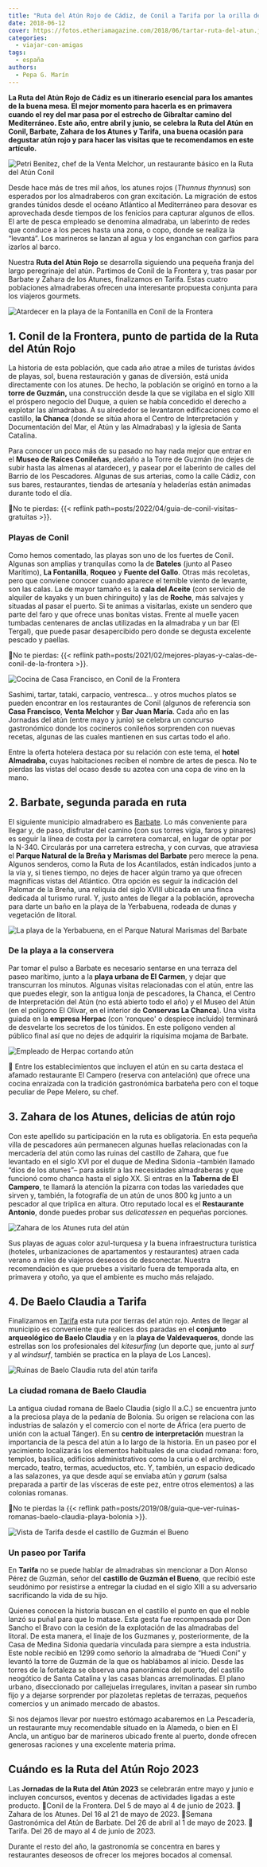 ```yaml
---
title: "Ruta del Atún Rojo de Cádiz, de Conil a Tarifa por la orilla del mar"
date: 2018-06-12
cover: https://fotos.etheriamagazine.com/2018/06/tartar-ruta-del-atun.jpg
categories: 
  - viajar-con-amigas
tags: 
  - españa
authors: 
  - Pepa G. Marín
---
```


**La Ruta del Atún Rojo de Cádiz es un itinerario esencial para los amantes de la buena 
mesa. El mejor momento para hacerla es en primavera cuando el rey del mar pasa por el 
estrecho de Gibraltar camino del Mediterráneo. Este año, entre abril y junio, se celebra 
la Ruta del Atún en Conil, Barbate, Zahara de los Atunes y Tarifa, una buena ocasión 
para degustar atún rojo y para hacer las visitas que te recomendamos en este artículo.** 

![Petri Benitez, chef de la Venta Melchor, un restaurante básico en la Ruta del Atún Conil](https://fotos.etheriamagazine.com/2018/06/Petri-benitez-venta-melchor-ruta-del-atun-conil-e1649843656194.jpg "Petri Benitez, chef de Venta Melchor, es una experta en atún rojo. © Pepa García")

Desde hace más de tres mil años, los atunes rojos (_Thunnus thynnus_) son esperados por 
los almadraberos con gran excitación. La migración de estos grandes túnidos desde el 
océano Atlántico al Mediterráneo para desovar es aprovechada desde tiempos de los 
fenicios para capturar algunos de ellos. El arte de pesca empleado se denomina 
almadraba, un laberinto de redes que conduce a los peces hasta una zona, o copo, donde 
se realiza la “levantá”. Los marineros se lanzan al agua y los enganchan con garfios 
para izarlos al barco. 

Nuestra **Ruta del Atún Rojo** se desarrolla siguiendo una pequeña franja del largo 
peregrinaje del atún. Partimos de Conil de la Frontera y, tras pasar por Barbate y 
Zahara de los Atunes, finalizamos en Tarifa. Estas cuatro poblaciones almadraberas 
ofrecen una interesante propuesta conjunta para los viajeros gourmets. 

![Atardecer en la playa de la Fontanilla en Conil de la Frontera](https://fotos.etheriamagazine.com/2018/06/atardecer-conil-ruta-del-atun-e1649843712878.jpg "Cada atardecer ofrece una gama de colores única e irrepetible en el litoral. © Pepa García")

## 1\. Conil de la Frontera, punto de partida de la Ruta del Atún Rojo

La historia de esta población, que cada año atrae a miles de turistas ávidos de playas, 
sol, buena restauración y ganas de diversión, está unida directamente con los atunes. De 
hecho, la población se originó en torno a la **torre de Guzmán,** una construcción desde 
la que se vigilaba en el siglo XIII el próspero negocio del Duque, a quien se había 
concedido el derecho a explotar las almadrabas. A su alrededor se levantaron 
edificaciones como el castillo, **la Chanca** (donde se sitúa ahora el Centro de 
Interpretación y Documentación del Mar, el Atún y las Almadrabas) y la iglesia de Santa 
Catalina. 

Para conocer un poco más de su pasado no hay nada mejor que entrar en el **Museo de 
Raíces Conileñas**, aledaño a la Torre de Guzmán (no dejes de subir hasta las almenas al 
atardecer), y pasear por el laberinto de calles del Barrio de los Pescadores. Algunas de 
sus arterias, como la calle Cádiz, con sus bares, restaurantes, tiendas de artesanía y 
heladerías están animadas durante todo el día. 

📌No te pierdas: {{< reflink path=posts/2022/04/guia-de-conil-visitas-gratuitas >}}. 

### Playas de Conil

Como hemos comentado, las playas son uno de los fuertes de Conil. Algunas son amplias y 
tranquilas como la de **Bateles** (junto al Paseo Marítimo), **La Fontanilla**, 
**Roqueo** y **Fuente del Gallo**. Otras más recoletas, pero que conviene conocer cuando 
aparece el temible viento de levante, son las calas. La de mayor tamaño es la **cala del 
Aceite** (con servicio de alquiler de kayaks y un buen chiringuito) y las de **Roche**, 
más salvajes y situadas al pasar el puerto. Si te animas a visitarlas, existe un sendero 
que parte del faro y que ofrece unas bonitas vistas. Frente al muelle yacen tumbadas 
centenares de anclas utilizadas en la almadraba y un bar (El Tergal), que puede pasar 
desapercibido pero donde se degusta excelente pescado y paellas. 

📌No te pierdas: {{< reflink 
path=posts/2021/02/mejores-playas-y-calas-de-conil-de-la-frontera >}}. 

![Cocina de Casa Francisco, en Conil de la Frontera](https://fotos.etheriamagazine.com/2018/06/casa-francisco-ruta-del-atun-conil-e1649843735505.jpg "Casa Francisco La Fontanilla dispone de una amplia carta de atún durante todo el año.")

Sashimi, tartar, tataki, carpacio, ventresca... y otros muchos platos se pueden 
encontrar en los restaurantes de Conil (algunos de referencia son **Casa Francisco**, 
**Venta Melchor** y **Bar Juan María**. Cada año en las Jornadas del atún (entre mayo y 
junio) se celebra un concurso gastronómico donde los cocineros conileños sorprenden con 
nuevas recetas, algunas de las cuales mantienen en sus cartas todo el año. 

Entre la oferta hotelera destaca por su relación con este tema, el **hotel Almadraba**, 
cuyas habitaciones reciben el nombre de artes de pesca. No te pierdas las vistas del 
ocaso desde su azotea con una copa de vino en la mano. 

## 2\. Barbate, segunda parada en ruta

El siguiente municipio almadrabero es [Barbate](http://www.turismobarbate.es). Lo más 
conveniente para llegar y, de paso, disfrutar del camino (con sus torres vigía, faros y 
pinares) es seguir la línea de costa por la carretera comarcal, en lugar de optar por la 
N-340. Circularás por una carretera estrecha, y con curvas, que atraviesa el **Parque 
Natural de la Breña y Marismas del Barbate** pero merece la pena. Algunos senderos, como 
la Ruta de los Acantilados, están indicados junto a la vía y, si tienes tiempo, no dejes 
de hacer algún tramo ya que ofrecen magníficas vistas del Atlántico. Otra opción es 
seguir la indicación del Palomar de la Breña, una reliquia del siglo XVIII ubicada en 
una finca dedicada al turismo rural. Y, justo antes de llegar a la población, aprovecha 
para darte un baño en la playa de la Yerbabuena, rodeada de dunas y vegetación de 
litoral. 

![La playa de la Yerbabuena, en el Parque Natural Marismas del Barbate](https://fotos.etheriamagazine.com/2018/06/playa-yerbabuena-barbate-ruta-del-atun.jpg "Playa de la Yerbabuena, en el Parque Natural Marismas del Barbate.")

### De la playa a la conservera

Par tomar el pulso a Barbate es necesario sentarse en una terraza del paseo marítimo, 
junto a la **playa urbana de El Carmen**, y dejar que transcurran los minutos. Algunas 
visitas relacionadas con el atún, entre las que puedes elegir, son la antigua lonja de 
pescadores, la Chanca, el Centro de Interpretación del Atún (no está abierto todo el 
año) y el Museo del Atún (en el polígono El Olivar, en el interior de **Conservas La 
Chanca**). Una visita guiada en la **empresa Herpac** (con 'ronqueo' o despiece 
incluido) terminará de desvelarte los secretos de los túnidos. En este polígono venden 
al público final así que no dejes de adquirir la riquísima mojama de Barbate. 

![Empleado de Herpac cortando atún](https://fotos.etheriamagazine.com/2018/06/conservas-herpac-barbate-ruta-del-atun.jpg "La empresa Herpac organiza visitas guiadas a sus instalaciones en Barbate. © Pepa García")

📌 Entre los establecimientos que incluyen el atún en su carta destaca el afamado 
restaurante El Campero (reserva con antelación) que ofrece una cocina enraizada con la 
tradición gastronómica barbateña pero con el toque peculiar de Pepe Melero, su chef. 

## 3\. Zahara de los Atunes, delicias de atún rojo

Con este apellido su participación en la ruta es obligatoria. En esta pequeña villa de 
pescadores aún permanecen algunas huellas relacionadas con la mercadería del atún como 
las ruinas del castillo de Zahara, que fue levantado en el siglo XVI por el duque de 
Medina Sidonia –también llamado “dios de los atunes”– para asistir a las necesidades 
almadraberas y que funcionó como chanca hasta el siglo XX. Si entras en la **Taberna de 
El Campero**, te llamará la atención la pizarra con todas las variedades que sirven y, 
también, la fotografía de un atún de unos 800 kg junto a un pescador al que triplica en 
altura. Otro reputado local es el **Restaurante Antonio**, donde puedes probar sus 
_delicatessen_ en pequeñas porciones. 

![Zahara de los Atunes ruta del atún](https://fotos.etheriamagazine.com/2018/06/playa-de-zahara-de-los-atunes-ruta-del-atun.jpg "Barcas en la arena en Zahara de los Atunes.")

Sus playas de aguas color azul-turquesa y la buena infraestructura turística (hoteles, 
urbanizaciones de apartamentos y restaurantes) atraen cada verano a miles de viajeros 
deseosos de desconectar. Nuestra recomendación es que pruebes a visitarlo fuera de 
temporada alta, en primavera y otoño, ya que el ambiente es mucho más relajado. 

## 4\. De Baelo Claudia a Tarifa

Finalizamos en [Tarifa](https://turismodetarifa.com/) esta ruta por tierras del atún 
rojo. Antes de llegar al municipio es conveniente que realices dos paradas en el 
**conjunto arqueológico de Baelo Claudia** y en la **playa de Valdevaqueros**, donde las 
estrellas son los profesionales del _kitesurfing_ (un deporte que, junto al _surf_ y al 
_windsurf_, también se practica en la playa de Los Lances). 

![Ruinas de Baelo Claudia ruta del atún tarifa](https://fotos.etheriamagazine.com/2018/06/ruina-de-baelo-claudia-tarifa-ruta-del-atun.jpg "Baelo Claudia se encuentra junto a la playa de Bolonia.")

### La ciudad romana de Baelo Claudia

La antigua ciudad romana de Baelo Claudia (siglo II a.C.) se encuentra junto a la 
preciosa playa de la pedanía de Bolonia. Su origen se relaciona con las industrias de 
salazón y el comercio con el norte de África (era puerto de unión con la actual Tánger). 
En su **centro de interpretación** muestran la importancia de la pesca del atún a lo 
largo de la historia. En un paseo por el yacimiento localizarás los elementos habituales 
de una ciudad romana: foro, templos, basílica, edificios administrativos como la curia o 
el archivo, mercado, teatro, termas, acueductos, etc. Y, también, un espacio dedicado a 
las salazones, ya que desde aquí se enviaba atún y _garum_ (salsa preparada a partir de 
las vísceras de este pez, entre otros elementos) a las colonias romanas. 

📌No te pierdas la {{< reflink 
path=posts/2019/08/guia-que-ver-ruinas-romanas-baelo-claudia-playa-bolonia >}}. 

![Vista de Tarifa desde el castillo de Guzmán el Bueno](https://fotos.etheriamagazine.com/2020/06/tarifa-pueblo.jpg "Vista de Tarifa desde el castillo de Guzmán el Bueno. © Etheria Magazine")

### Un paseo por Tarifa

En **Tarifa** no se puede hablar de almadrabas sin mencionar a Don Alonso Pérez de 
Guzmán, señor del **castillo de Guzmán el Bueno**, que recibió este seudónimo por 
resistirse a entregar la ciudad en el siglo XIII a su adversario sacrificando la vida de 
su hijo. 

Quienes conocen la historia buscan en el castillo el punto en que el noble lanzó su 
puñal para que lo matase. Esta gesta fue recompensada por Don Sancho el Bravo con la 
cesión de la explotación de las almadrabas del litoral. De esta manera, el linaje de los 
Guzmanes y, posteriormente, de la Casa de Medina Sidonia quedaría vinculada para siempre 
a esta industria. Este noble recibió en 1299 como señorío la almadraba de “Huedi Coni” y 
levantó la torre de Guzmán de la que os hablábamos al inicio. Desde las torres de la 
fortaleza se observa una panorámica del puerto, del castillo neogótico de Santa Catalina 
y las casas blancas arremolinadas. El plano urbano, diseccionado por callejuelas 
irregulares, invitan a pasear sin rumbo fijo y a dejarse sorprender por plazoletas 
repletas de terrazas, pequeños comercios y un animado mercado de abastos. 

Si nos dejamos llevar por nuestro estómago acabaremos en La Pescadería, un restaurante 
muy recomendable situado en la Alameda, o bien en El Ancla, un antiguo bar de marineros 
ubicado frente al puerto, donde ofrecen generosas raciones y una excelente materia 
prima. 

## Cuándo es la Ruta del Atún Rojo 2023

Las **Jornadas de la Ruta del Atún** **2023** se celebrarán entre mayo y junio e 
incluyen concursos, eventos y decenas de actividades ligadas a este producto. 📍Conil de 
la Frontera. Del 5 de mayo al 4 de junio de 2023. 📍Zahara de los Atunes. Del 16 al 21 
de mayo de 2023. 📍Semana Gastronómica del Atún de Barbate. Del 26 de abril al 1 de mayo 
de 2023. 📍Tarifa. Del 26 de mayo al 4 de junio de 2023. 

Durante el resto del año, la gastronomía se concentra en bares y restaurantes deseosos 
de ofrecer los mejores bocados al comensal.
